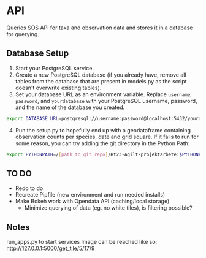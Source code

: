 # API
Queries SOS API for taxa and observation data and stores it in a database for querying.

## Database Setup
1. Start your PostgreSQL service.
2. Create a new PostgreSQL database (if you already have, remove all tables from the database that are present in models.py as the script doesn't overwrite existing tables).
3. Set your database URL as an environment variable. Replace `username`, `password`, and `yourdatabase` with your PostgreSQL username, password, and the name of the database you created.

```bash
export DATABASE_URL=postgresql://username:password@localhost:5432/yourdatabase
```

4. Run the setup.py to hopefully end up with a geodataframe containing observation counts per species, date and grid square. If it fails to run for some reason, you can try adding the git directory in the Python Path:

```bash
export PYTHONPATH=/[path_to_git_repo]/Ht23-Agilt-projektarbete:$PYTHONPATH
```

## TO DO
- Redo to do
- Recreate Pipfile (new environment and run needed installs)
- Make Bokeh work with Opendata API (caching/local storage)
    - Minimize querying of data (eg. no white tiles), is filtering possible?

## Notes
run_apps.py to start services
Image can be reached like so: http://127.0.0.1:5000/get_tile/5/17/9
